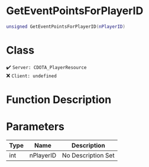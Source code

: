 # GetEventPointsForPlayerID
```lua
unsigned GetEventPointsForPlayerID(nPlayerID)
```
# Class
✔️ `Server: CDOTA_PlayerResource`  
❌ `Client: undefined`  

# Function Description

# Parameters
Type|Name|Description
--|--|--
int|nPlayerID|No Description Set
